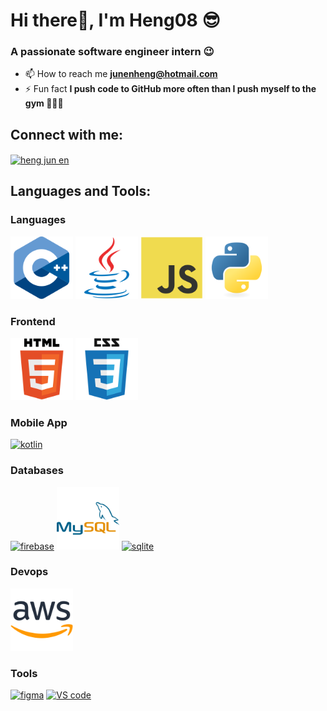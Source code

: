 <!--
**Hengjn08/Hengjn08** is a ✨ _special_ ✨ repository because its `README.md` (this file) appears on your GitHub profile.

Here are some ideas to get you started:

- 🔭 I’m currently working on ...
- 🌱 I’m currently learning ...
- 👯 I’m looking to collaborate on ...
- 🤔 I’m looking for help with ...
- 💬 Ask me about ...
- 📫 How to reach me: ...
- 😄 Pronouns: ...
- ⚡ Fun fact: ...
-->
# Hi there👋, I'm Heng08 :sunglasses:
### A passionate software engineer intern 😉

- 📫 How to reach me **junenheng@hotmail.com**
- ⚡ Fun fact **I push code to GitHub more often than I push myself to the gym 💪👨‍💻**

## Connect with me:
<p align="left">
<a href="https://linkedin.com/in/heng jun en" target="blank"><img align="center" src="https://raw.githubusercontent.com/rahuldkjain/github-profile-readme-generator/master/src/images/icons/Social/linked-in-alt.svg" alt="heng jun en" height="30" width="40" /></a>
</p>

## Languages and Tools:
### Languages
<a href="#" target="_blank" rel="noreferrer"><img src="https://raw.githubusercontent.com/devicons/devicon/master/icons/cplusplus/cplusplus-original.svg" alt="cplusplus" width="100" height="100"/></a>  <a href="#" target="_blank" rel="noreferrer"> <img src="https://raw.githubusercontent.com/devicons/devicon/master/icons/java/java-original.svg" alt="java" width="100" height="100"/></a>  <a href="#" target="_blank" rel="noreferrer"> <img src="https://raw.githubusercontent.com/devicons/devicon/master/icons/javascript/javascript-original.svg" alt="javascript" width="100" height="100"/></a> <a href="#" target="_blank" rel="noreferrer"> <img src="https://raw.githubusercontent.com/devicons/devicon/master/icons/python/python-original.svg" alt="python" width="100" height="100"/></a>

### Frontend
<a href="#" target="_blank" rel="noreferrer"><img src="https://raw.githubusercontent.com/devicons/devicon/master/icons/html5/html5-original-wordmark.svg" alt="html5" width="100" height="100"/></a> <a href="#" target="_blank" rel="noreferrer"><img src="https://raw.githubusercontent.com/devicons/devicon/master/icons/css3/css3-original-wordmark.svg" alt="css3" width="100" height="100"/></a>

### Mobile App
<a href="#" target="_blank" rel="noreferrer"> <img src="https://www.vectorlogo.zone/logos/kotlinlang/kotlinlang-icon.svg" alt="kotlin" width="100" height="100"/></a> 

### Databases
<a href="#" target="_blank" rel="noreferrer"><img src="https://www.vectorlogo.zone/logos/firebase/firebase-icon.svg" alt="firebase" width="100" height="100"/></a> <a href="#" target="_blank" rel="noreferrer"> <img src="https://raw.githubusercontent.com/devicons/devicon/master/icons/mysql/mysql-original-wordmark.svg" alt="mysql" width="100" height="100"/></a> <a href="#" target="_blank" rel="noreferrer"> <img src="https://www.vectorlogo.zone/logos/sqlite/sqlite-icon.svg" alt="sqlite" width="100" height="100"/></a>
 
### Devops 
<a href="#" target="_blank" rel="noreferrer"><img src="https://raw.githubusercontent.com/devicons/devicon/master/icons/amazonwebservices/amazonwebservices-original-wordmark.svg" alt="aws" width="100" height="100"/></a>

### Tools
<a href="#" target="_blank" rel="noreferrer"><img src="https://www.vectorlogo.zone/logos/figma/figma-icon.svg" alt="figma" width="100" height="100"/></a> <a href="#" target="_blank" rel="noreferrer"><img src="https://github.com/user-attachments/assets/9e0005b9-209d-442e-a4d3-15f6dabc05df" alt="VS code" width="100" height="100"/></a> 
